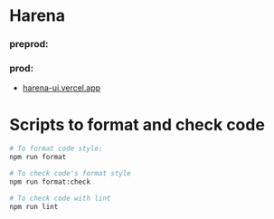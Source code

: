 # Harena

### preprod:

### prod:

- [harena-ui.vercel.app](https://harena-ui.vercel.app)

# Scripts to format and check code

```bash
# To format code style:
npm run format

# To check code's format style
npm run format:check

# To check code with lint
npm run lint
```
